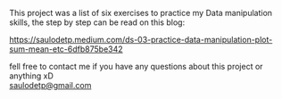 This project was a list of six exercises to practice my Data manipulation skills, the step by step can be read on this blog:<br>

https://saulodetp.medium.com/ds-03-practice-data-manipulation-plot-sum-mean-etc-6dfb875be342 <br>

fell free to contact me if you have any questions about this project or anything xD<br>
saulodetp@gmail.com
